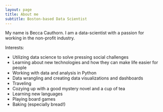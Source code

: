 ```yaml
---
layout: page
title: About me
subtitle: Boston-based Data Scientist 
---
```


My name is Becca Cauthorn. I am a data-scientist with a passion for working in the non-profit industry. 

Interests:
- Utilizing data science to solve pressing social challenges 
- Learning about new technologies and how they can make life easier for people
- Working with data and analysis in Python
- Data wrangling and creating data visualizations and dashboards
- Traveling 
- Cozying up with a good mystery novel and a cup of tea 
- Learning new languages 
- Playing board games 
- Baking (especially bread!) 



